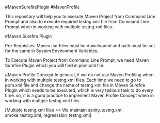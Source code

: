 #MavenSurefirePlugin 
#MavenProfile

This repository will help you to execute Maven Project from Command Line Prompt and 
also to execute required testng.xml file from Command Line Prompt when in working with multiple testng.xml files.

#Maven Surefire Plugin

Pre-Requisites:
Maven Jar Files must be downloaded and path must be set for the same in System Environment Variables.

To Execute Maven Project from Command Line Prompt, we need Maven Surefire Plugin which you will find in pom.xml file.

#Maven Profile Concept
In general, if we do not use Maven Profiling when in working with multiple testng.xml files. 
Each time we need to go to pom.xml file and change the name of testng.xml file in Maven Surefire Plugin which needs to be executed,
which is very tedious task to do every time.
so, it is a good practice to implement Maven Profile Concept when in working with multiple testng.xml files.

[Multiple testng.xml files >> We maintain sanity_testng.xml, smoke_testng.xml, regresssion_testng.xml].

